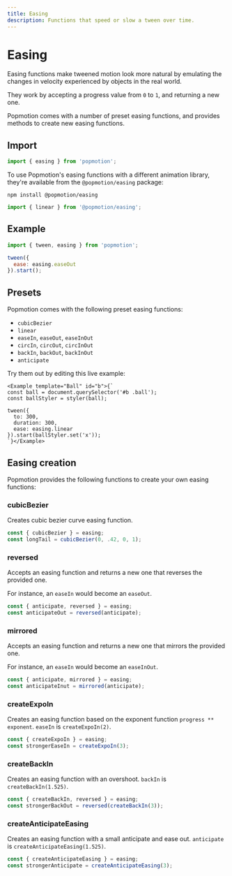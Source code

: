 ```yaml
---
title: Easing
description: Functions that speed or slow a tween over time.
---
```


# Easing

Easing functions make tweened motion look more natural by emulating the changes in velocity experienced by objects in the real world.

They work by accepting a progress value from `0` to `1`, and returning a new one.

Popmotion comes with a number of preset easing functions, and provides methods to create new easing functions.

<TOC />

## Import

```javascript
import { easing } from 'popmotion';
```

To use Popmotion's easing functions with a different animation library, they're available from the `@popmotion/easing` package:

```
npm install @popmotion/easing
```

```javascript
import { linear } from '@popmotion/easing';
```

## Example

```javascript
import { tween, easing } from 'popmotion';

tween({
  ease: easing.easeOut
}).start();
```

## Presets

Popmotion comes with the following preset easing functions:

- `cubicBezier`
- `linear`
- `easeIn`, `easeOut`, `easeInOut`
- `circIn`, `circOut`, `circInOut`
- `backIn`, `backOut`, `backInOut`
- `anticipate`

Try them out by editing this live example:

```marksy
<Example template="Ball" id="b">{`
const ball = document.querySelector('#b .ball');
const ballStyler = styler(ball);

tween({
  to: 300,
  duration: 300,
  ease: easing.linear
}).start(ballStyler.set('x'));
`}</Example>
```

## Easing creation

Popmotion provides the following functions to create your own easing functions:

### cubicBezier

Creates cubic bezier curve easing function.

```javascript
const { cubicBezier } = easing;
const longTail = cubicBezier(0, .42, 0, 1);
```

### reversed

Accepts an easing function and returns a new one that reverses the provided one.

For instance, an `easeIn` would become an `easeOut`.

```javascript
const { anticipate, reversed } = easing;
const anticipateOut = reversed(anticipate);
```

### mirrored

Accepts an easing function and returns a new one that mirrors the provided one. 

For instance, an `easeIn` would become an `easeInOut`.

```javascript
const { anticipate, mirrored } = easing;
const anticipateInut = mirrored(anticipate);
```

### createExpoIn

Creates an easing function based on the exponent function `progress ** exponent`. `easeIn` is `createExpoIn(2)`.

```javascript
const { createExpoIn } = easing;
const strongerEaseIn = createExpoIn(3);
```

### createBackIn

Creates an easing function with an overshoot. `backIn` is `createBackIn(1.525)`.

```javascript
const { createBackIn, reversed } = easing;
const strongerBackOut = reversed(createBackIn(3));
```

### createAnticipateEasing

Creates an easing function with a small anticipate and ease out. `anticipate` is `createAnticipateEasing(1.525)`.

```javascript
const { createAnticipateEasing } = easing;
const strongerAnticipate = createAnticipateEasing(3);
```
